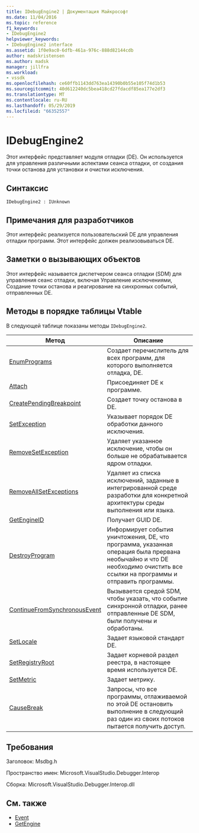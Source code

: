 ```yaml
---
title: IDebugEngine2 | Документация Майкрософт
ms.date: 11/04/2016
ms.topic: reference
f1_keywords:
- IDebugEngine2
helpviewer_keywords:
- IDebugEngine2 interface
ms.assetid: 1f0e9ac0-6dfb-461a-976c-888d82144cdb
author: madskristensen
ms.author: madsk
manager: jillfra
ms.workload:
- vssdk
ms.openlocfilehash: ce60ffb1143dd763ea14390b0b55e105f74d1b53
ms.sourcegitcommit: 40d612240dc5bea418cd27fdacdf85ea177e2df3
ms.translationtype: MT
ms.contentlocale: ru-RU
ms.lasthandoff: 05/29/2019
ms.locfileid: "66352557"
---
```

# <a name="idebugengine2"></a>IDebugEngine2
Этот интерфейс представляет модуля отладки (DE). Он используется для управления различными аспектами сеанса отладки, от создания точки останова для установки и очистки исключения.

## <a name="syntax"></a>Синтаксис

```
IDebugEngine2 : IUnknown
```

## <a name="notes-for-implementers"></a>Примечания для разработчиков
 Этот интерфейс реализуется пользовательский DE для управления отладки программ. Этот интерфейс должен реализовываться DE.

## <a name="notes-for-callers"></a>Заметки о вызывающих объектов
 Этот интерфейс называется диспетчером сеанса отладки (SDM) для управления сеанс отладки, включая Управление исключениями, Создание точки останова и реагирование на синхронных событий, отправленных DE.

## <a name="methods-in-vtable-order"></a>Методы в порядке таблицы Vtable
 В следующей таблице показаны методы `IDebugEngine2`.

|Метод|Описание|
|------------|-----------------|
|[EnumPrograms](../../../extensibility/debugger/reference/idebugengine2-enumprograms.md)|Создает перечислитель для всех программ, для которого выполняется отладка, DE.|
|[Attach](../../../extensibility/debugger/reference/idebugengine2-attach.md)|Присоединяет DE к программе.|
|[CreatePendingBreakpoint](../../../extensibility/debugger/reference/idebugengine2-creatependingbreakpoint.md)|Создает точку останова в DE.|
|[SetException](../../../extensibility/debugger/reference/idebugengine2-setexception.md)|Указывает порядок DE обработки данного исключения.|
|[RemoveSetException](../../../extensibility/debugger/reference/idebugengine2-removesetexception.md)|Удаляет указанное исключение, чтобы он больше не обрабатывается ядром отладки.|
|[RemoveAllSetExceptions](../../../extensibility/debugger/reference/idebugengine2-removeallsetexceptions.md)|Удаляет из списка исключений, заданные в интегрированной среде разработки для конкретной архитектуры среды выполнения или языка.|
|[GetEngineID](../../../extensibility/debugger/reference/idebugengine2-getengineid.md)|Получает GUID DE.|
|[DestroyProgram](../../../extensibility/debugger/reference/idebugengine2-destroyprogram.md)|Информирует события уничтожения, DE, что программа, указанная операция была прервана необычайно и что DE необходимо очистить все ссылки на программы и отправить программы.|
|[ContinueFromSynchronousEvent](../../../extensibility/debugger/reference/idebugengine2-continuefromsynchronousevent.md)|Вызывается средой SDM, чтобы указать, что событие синхронной отладки, ранее отправленные DE SDM, были получены и обработаны.|
|[SetLocale](../../../extensibility/debugger/reference/idebugengine2-setlocale.md)|Задает языковой стандарт DE.|
|[SetRegistryRoot](../../../extensibility/debugger/reference/idebugengine2-setregistryroot.md)|Задает корневой раздел реестра, в настоящее время используется DE.|
|[SetMetric](../../../extensibility/debugger/reference/idebugengine2-setmetric.md)|Задает метрику.|
|[CauseBreak](../../../extensibility/debugger/reference/idebugengine2-causebreak.md)|Запросы, что все программы, отлаживаемой по этой DE остановить выполнение в следующий раз один из своих потоков пытается получить доступ.|

## <a name="requirements"></a>Требования
 Заголовок: Msdbg.h

 Пространство имен: Microsoft.VisualStudio.Debugger.Interop

 Сборка: Microsoft.VisualStudio.Debugger.Interop.dll

## <a name="see-also"></a>См. также
- [Event](../../../extensibility/debugger/reference/idebugeventcallback2-event.md)
- [GetEngine](../../../extensibility/debugger/reference/idebugenginecreateevent2-getengine.md)